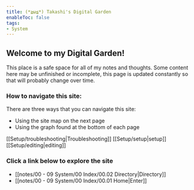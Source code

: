 ```yaml
---
title: (*≧ω≦*) Takashi's Digital Garden
enableToc: false
tags:
- System
---
```


## Welcome to my Digital Garden!

This place is a safe space for all of my notes and thoughts. Some content here may be unfinished or incomplete, this page is updated constantly so that will probably change over time.

### How to navigate this site:

There are three ways that you can navigate this site:
- Using the site map on the next page
- Using the graph found at the bottom of each page

[[Setup/troubleshooting|Troubleshooting]]
[[Setup/setup|setup]]
[[Setup/editing|editing]]

### Click a link below to explore the site
- [[notes/00 - 09 System/00 Index/00.02 Directory|Directory]]
- [[notes/00 - 09 System/00 Index/00.01 Home|Enter]]